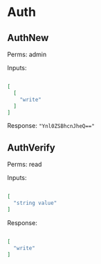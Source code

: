 # Auth

## AuthNew

Perms: admin

Inputs:

```
```

```json
[
  [
    "write"
  ]
]
```

Response: `"Ynl0ZSBhcnJheQ=="`

## AuthVerify

Perms: read

Inputs:

```
```

```json
[
  "string value"
]
```

Response:

```
```

```json
[
  "write"
]
```
